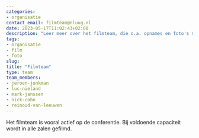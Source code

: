 ```yaml
---
categories:
- organisatie
contact_email: filmteam@nluug.nl
date: 2023-05-17T11:02:43+02:00
description: "Leer meer over het filmteam, die o.a. opnames en foto's maken van onze evenementen."
tags:
- organisatie
- film
- foto
slug:
title: "Filmteam"
type: team
team_members:
- jeroen-jonkman
- luc-nieland
- mark-janssen
- nick-cohn
- reinoud-van-leeuwen
---
```


Het filmteam is vooral actief op de conferentie. Bij voldoende capaciteit wordt in alle zalen gefilmd.


